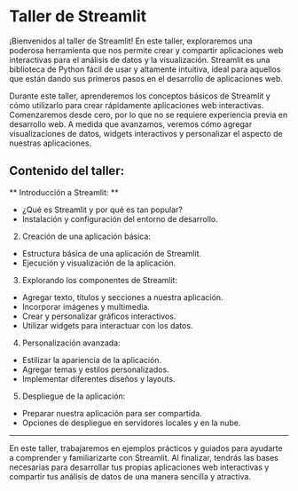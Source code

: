 # Taller de Streamlit

¡Bienvenidos al taller de Streamlit! En este taller, exploraremos una poderosa herramienta que nos permite crear y compartir aplicaciones web interactivas para el análisis de datos y la visualización. Streamlit es una biblioteca de Python fácil de usar y altamente intuitiva, ideal para aquellos que están dando sus primeros pasos en el desarrollo de aplicaciones web.

Durante este taller, aprenderemos los conceptos básicos de Streamlit y cómo utilizarlo para crear rápidamente aplicaciones web interactivas. Comenzaremos desde cero, por lo que no se requiere experiencia previa en desarrollo web. A medida que avanzamos, veremos cómo agregar visualizaciones de datos, widgets interactivos y personalizar el aspecto de nuestras aplicaciones.

## Contenido del taller:

** Introducción a Streamlit: **

- ¿Qué es Streamlit y por qué es tan popular?
- Instalación y configuración del entorno de desarrollo.

2. Creación de una aplicación básica:

- Estructura básica de una aplicación de Streamlit.
- Ejecución y visualización de la aplicación.

3. Explorando los componentes de Streamlit:

- Agregar texto, títulos y secciones a nuestra aplicación.
- Incorporar imágenes y multimedia.
- Crear y personalizar gráficos interactivos.
- Utilizar widgets para interactuar con los datos.

4. Personalización avanzada:

- Estilizar la apariencia de la aplicación.
- Agregar temas y estilos personalizados.
- Implementar diferentes diseños y layouts.

5. Despliegue de la aplicación:

- Preparar nuestra aplicación para ser compartida.
- Opciones de despliegue en servidores locales y en la nube.

--------
En este taller, trabajaremos en ejemplos prácticos y guiados para ayudarte a comprender y familiarizarte con Streamlit. Al finalizar, tendrás las bases necesarias para desarrollar tus propias aplicaciones web interactivas y compartir tus análisis de datos de una manera sencilla y atractiva.

